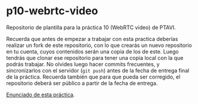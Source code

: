 # p10-webrtc-video

Repositorio de plantilla para la práctica 10 (WebRTC video) de PTAVI.

Recuerda que antes de empezar a trabajar con esta practica deberías realizar un
fork de este repositorio, con lo que crearás un nuevo repositorio en tu cuenta,
cuyos contenidos serán una copia de los de este.
Luego tendrás que clonar ese repositorio para tener una copia local con
la que podrás trabajar. No olvides luego hacer commits frecuentes, y
sincronizarlos con el servidor (`git push`) antes de la fecha de entrega
final de la práctica. Recuerda también que para que pueda ser corregido, el
repositorio deberá ser público a partir de la fecha de entrega.

[Enunciado de esta práctica](https://gitlab.com/cursomminet/code/-/blob/master/p10-webrtc-video/ejercicios.md).
